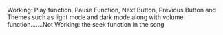 Working: Play function, Pause Function, Next Button, Previous Button and Themes such as light mode and dark mode along with volume function.......Not Working: the seek function in the song
